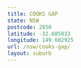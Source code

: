 ```yaml
---
title: COOKS GAP
state: NSW
postcode: 2850
latitude: -32.685033
longitude: 149.602925
url: /nsw/cooks-gap/
layout: suburb
---
```

